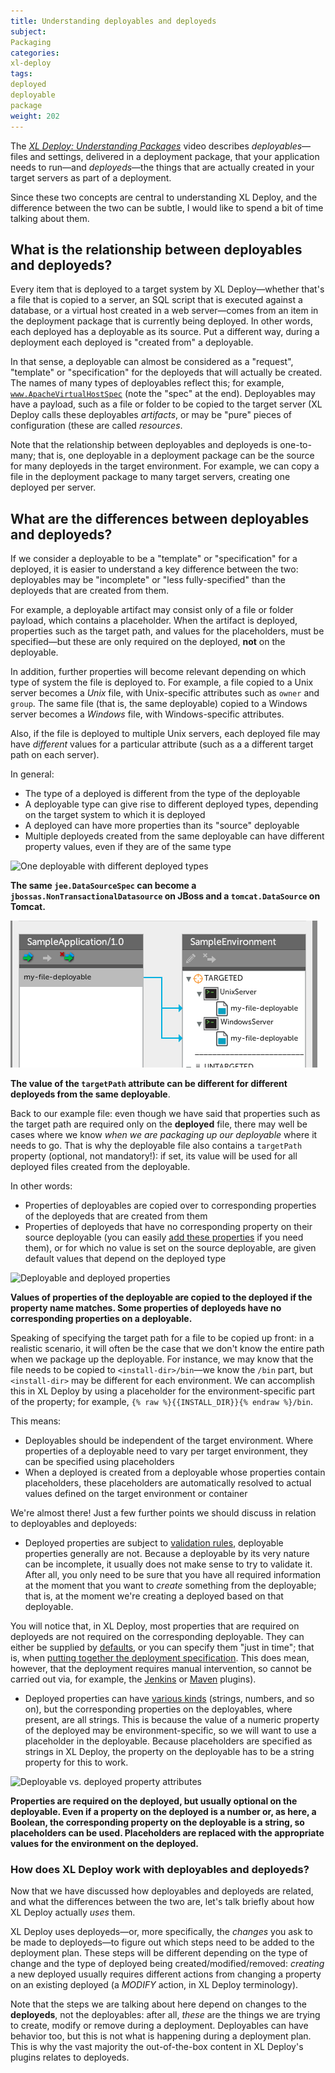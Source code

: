 ```yaml
---
title: Understanding deployables and deployeds
subject:
Packaging
categories:
xl-deploy
tags:
deployed
deployable
package
weight: 202
---
```


The [_XL Deploy: Understanding Packages_](https://www.youtube.com/watch?v=dqeL45WGcKU&index=5&list=PLIIv46GEoJ7ZvQd4BbzdMLaH0tc-gYyA1) video describes _deployables_—files and settings, delivered in a deployment package, that your application needs to run—and _deployeds_—the things that are actually created in your target servers as part of a deployment.

Since these two concepts are central to understanding XL Deploy, and the difference between the two can be subtle, I would like to spend a bit of time talking about them.

## What is the relationship between deployables and deployeds?

Every item that is deployed to a target system by XL Deploy—whether that's a file that is copied to a server, an SQL script that is executed against a database, or a virtual host created in a web server—comes from an item in the deployment package that is currently being deployed. In other words, each deployed has a deployable as its source. Put a different way, during a deployment each deployed is "created from" a deployable.

In that sense, a deployable can almost be considered as a "request", "template" or "specification" for the deployeds that will actually be created. The names of many types of deployables reflect this; for example, [`www.ApacheVirtualHostSpec`](/xl-deploy/5.0.x/webserverPluginManual.html#wwwapachevirtualhostspec) (note the "spec" at the end). Deployables may have a payload, such as a file or folder to be copied to the target server (XL Deploy calls these deployables _artifacts_, or may be "pure" pieces of configuration (these are called _resources_.

Note that the relationship between deployables and deployeds is one-to-many; that is, one deployable in a deployment package can be the source for many deployeds in the target environment. For example, we can copy a file in the deployment package to many target servers, creating one deployed per server.

## What are the differences between deployables and deployeds?

If we consider a deployable to be a "template" or "specification" for a deployed, it is easier to understand a key difference between the two: deployables may be "incomplete" or "less fully-specified" than the deployeds that are created from them.

For example, a deployable artifact may consist only of a file or folder payload, which contains a placeholder. When the artifact is deployed, properties such as the target path, and values for the placeholders, must be specified—but these are only required on the deployed, **not** on the deployable.

In addition, further properties will become relevant depending on which type of system the file is deployed to. For example, a file copied to a Unix server becomes a _Unix_ file, with Unix-specific attributes such as `owner` and `group`. The same file (that is, the same deployable) copied to a Windows server becomes a _Windows_ file, with Windows-specific attributes.

Also, if the file is deployed to multiple Unix servers, each deployed file may have _different_ values for a particular attribute (such as a a different target path on each server).

In general:

* The type of a deployed is different from the type of the deployable
* A deployable type can give rise to different deployed types, depending on the target system to which it is deployed
* A deployed can have more properties than its "source" deployable
* Multiple deployeds created from the same deployable can have different property values, even if they are of the same type

![One deployable with different deployed types](images/one-deployable-different-deployed-types.png)

**The same `jee.DataSourceSpec` can become a `jbossas.NonTransactionalDatasource` on JBoss and a `tomcat.DataSource` on Tomcat.**

![One deployable with many deployeds](images/one-deployable-many-deployeds.png)

**The value of the `targetPath` attribute can be different for different deployeds from the same deployable**.

Back to our example file: even though we have said that properties such as the target path are required only on the **deployed** file, there may well be cases where we know _when we are packaging up our deployable_ where it needs to go. That is why the deployable file also contains a `targetPath` property (optional, not mandatory!): if set, its value will be used for all deployed files created from the deployable.

In other words:

* Properties of deployables are copied over to corresponding properties of the deployeds that are created from them
* Properties of deployeds that have no corresponding property on their source deployable (you can easily [add these properties](/xl-deploy/how-to/customize-an-existing-ci-type.html#extend-a-ci) if you need them), or for which no value is set on the source deployable, are given default values that depend on the deployed type

![Deployable and deployed properties](images/deployed-properties.png)

**Values of properties of the deployable are copied to the deployed if the property name matches. Some properties of deployeds have no corresponding properties on a deployable.**

Speaking of specifying the target path for a file to be copied up front: in a realistic scenario, it will often be the case that we don't know the entire path when we package up the deployable. For instance, we may know that the file needs to be copied to `<install-dir>/bin`—we know the `/bin` part, but `<install-dir>` may be different for each environment. We can accomplish this in XL Deploy by using a placeholder for the environment-specific part of the property; for example, `{% raw %}{{INSTALL_DIR}}{% endraw %}/bin`.

This means:

* Deployables should be independent of the target environment. Where properties of a deployable need to vary per target environment, they can be specified using placeholders
* When a deployed is created from a deployable whose properties contain placeholders, these placeholders are automatically resolved to actual values defined on the target environment or container

We're almost there! Just a few further points we should discuss in relation to deployables and deployeds:

* Deployed properties are subject to [validation rules](/xl-deploy/how-to/create-a-custom-validation-rule.html), deployable properties generally are not. Because a deployable by its very nature can be incomplete, it usually does not make sense to try to validate it. After all, you only need to be sure that you have all required information at the moment that you want to _create_ something from the deployable; that is, at the moment we're creating a deployed based on that deployable.

You will notice that, in XL Deploy, most properties that are required on deployeds are not required on the corresponding deployable. They can either be supplied by [defaults](/xl-deploy/how-to/customize-an-existing-ci-type.html), or you can specify them "just in time"; that is, when [putting together the deployment specification](/xl-deploy/how-to/deploy-an-application.html). This does mean, however, that the deployment requires manual intervention, so cannot be carried out via, for example, the [Jenkins](https://wiki.jenkins-ci.org/display/JENKINS/XL+Deploy+Plugin) or [Maven](/xl-deploy/latest/xldeploy-maven-plugin) plugins).

* Deployed properties can have [various kinds](/xl-deploy/how-to/customize-an-existing-ci-type.html#extend-a-ci) (strings, numbers, and so on), but the corresponding properties on the deployables, where present, are all strings. This is because the value of a numeric property of the deployed may be environment-specific, so we will want to use a placeholder in the deployable. Because placeholders are specified as strings in XL Deploy, the property on the deployable has to be a string property for this to work.

![Deployable vs. deployed property attributes](images/deployed-property-attributes.png)

**Properties are required on the deployed, but usually optional on the deployable. Even if a property on the deployed is a number or, as here, a Boolean, the corresponding property on the deployable is a string, so placeholders can be used. Placeholders are replaced with the appropriate values for the environment on the deployed.**

### How does XL Deploy work with deployables and deployeds?

Now that we have discussed how deployables and deployeds are related, and what the differences between the two are, let's talk briefly about how XL Deploy actually _uses_ them.

XL Deploy uses deployeds—or, more specifically, the _changes_ you ask to be made to deployeds—to figure out which steps need to be added to the deployment plan. These steps will be different depending on the type of change and the type of deployed being created/modified/removed: _creating_ a new deployed usually requires different actions from changing a property on an existing deployed (a _MODIFY_ action, in XL Deploy terminology).

Note that the steps we are talking about here depend on changes to the **deployeds**, not the deployables: after all, _these_ are the things we are trying to create, modify or remove during a deployment. Deployables can have behavior too, but this is not what is happening during a deployment plan. This is why the vast majority the out-of-the-box content in XL Deploy's plugins relates to deployeds.
